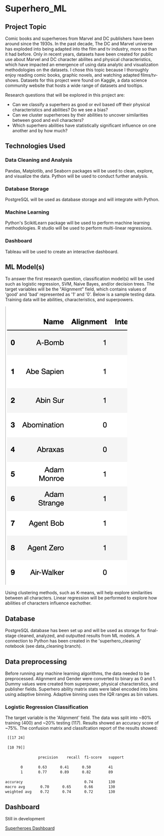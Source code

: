 # Superhero_ML

## Project Topic

Comic books and superheroes from Marvel and DC publishers have been around since the 1930s. In the past decade, The DC and Marvel universe has exploded into being adapted into the film and tv industry, more so than it had before. Only in recent years, datasets have been created for public use about Marvel and DC character abilites and physical characteristics, which have impacted an emergence of using data analytic and visualization methodologies on the datasets. I chose this topic because I thoroughly enjoy reading comic books, graphic novels, and watching adapted films/tv-shows.  Datasets for this project were found on Kaggle, a data science community website that hosts a wide range of datasets and tooltips.

Research questions that will be explored in this project are:

- Can we classify a superhero as good or evil based off their physical characteristics and abilities? Do we see a bias?
- Can we cluster superheroes by their abilities to uncover similarities between good and evil characters?
- Which superhero abilities have statistically significant influence on one another and by how much?

## Technologies Used

### Data Cleaning and Analysis
Pandas, Matplotlib, and Seaborn packages will be used to clean, explore, and visualize the data. Python will be used to conduct further analysis.

### Database Storage
PostgreSQL will be used as database storage and will integrate with Python.

### Machine Learning
Python's ScikitLearn package will be used to perform machine learning methodologies. R studio will be used to perform multi-linear regressions.

### Dashboard
Tableau will be used to create an interactive dashboard.


## ML Model(s)

To answer the first research question, classification model(s) will be used such as logistic regression, SVM, Naive Bayes, and/or decision trees. The target variables will be the "Alignment" field, which contains values of 'good' and 'bad' represented as '1' and '0'. Below is a sample testing data. Training data will be abilities, characteristics, and superpowers.

![img_1](https://github.com/jmasurovsky/Superhero_ML/blob/main/Alignment.png)

Using clustering methods, such as K-means, will help explore similarities between all characters. Linear regression will be performed to explore how abilities of characters influence eachother.


## Database
PostgreSQL database has been set up and will be used as storage for final-stage cleaned, analyzed, and outputted results from ML models. A connection to Python has been created in the 'superhero_cleaning' notebook (see data_cleaning branch).


## Data preprocessing

Before running any machine learning algorithms, the data needed to be preprocessed. Alignment and Gender were converted to binary as 0 and 1. Dummy values were created from superpower, physical characterstics, and publisher fields. Superhero ability matrix stats were label encoded into bins using adaptive binning. Adaptive binning uses the IQR ranges as bin values.

### Logistic Regression Classification

The target variable is the 'Alignment' field. The data was split into ~80% training (400) and ~20% testing (117). Results showed an accuracy score of ~75%. The confusion matrix and classifcation report of the results showed: 

     [[17 24]
 
     [10 79]]
 
                   precision    recall  f1-score   support

           0       0.63      0.41      0.50        41
           1       0.77      0.89      0.82        89

    accuracy                            0.74       130
    macro avg       0.70      0.65      0.66       130
    weighted avg    0.72      0.74      0.72       130


## Dashboard

Still in development

[Superheroes Dashboard](https://public.tableau.com/profile/jason.masurovsky#!/vizhome/Superheroes_Villains_Dashboard/Prototype)
